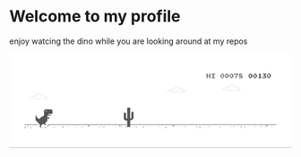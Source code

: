 # Welcome to my profile

enjoy watcing the dino while you are looking around at my repos

![dino](dino.gif)
